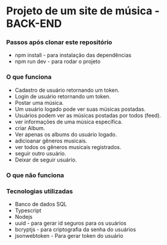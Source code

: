 # Projeto de um site de música - BACK-END

### Passos após clonar este repositório

- npm install - para instalação das dependências
- npm run dev - para rodar o projeto

### O que funciona

- Cadastro de usuário retornando um token.
- Login de usuário retornando um token.
- Postar uma música.
- Um usuário logado pode ver suas músicas postadas.
- Usuários podem ver as músicas postadas por todos (feed).
- ver informações de uma música específica.
- criar Album.
- Ver apenas os albums do usuário logado.
- adicioanar gêneros musicais.
- ver todos os gêneros musicais registrados.
- seguir outro usuário.
- Deixar de seguir usuário.

### O que não funciona

### Tecnologias utilizadas

- Banco de dados SQL
- Typescript
- Nodejs
- uuid - para gerar id seguros para os usuários
- bcryptjs - para criptografia da senha do usuários
- jsonwebtoken - Para gerar token do usuário
